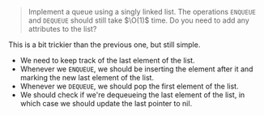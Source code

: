 > Implement a queue using a singly linked list. The operations `ENQUEUE` and
> `DEQUEUE` should still take $\O(1)$ time. Do you need to add any attributes to
> the list?

This is a bit trickier than the previous one, but still simple.

* We need to keep track of the last element of the list.
* Whenever we `ENQUEUE`, we should be inserting the element after it and
  marking the new last element of the list.
* Whenever we `DEQUEUE`, we should pop the first element of the list.
* We should check if we're dequeueing the last element of the list, in which
  case we should update the last pointer to nil.
